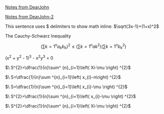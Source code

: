 
<a href="https://dearjohnsonny.github.io/Notes-from-DearJohn/">Notes from DearJohn</a>

<a href="https://dearjohnsonny.github.io/Notes-from-DearJohn-2/">Notes from DearJohn-2</a>

This sentence uses $ delimiters to show math inline: $\sqrt{3x-1}+(1+x)^2$

The Cauchy-Schwarz Inequality

$$\left( \sum{k=1}^n a_k b_k \right)^2 \leq \left( \sum{k=1}^n ak^2 \right) \left( \sum{k=1}^n b_k^2 \right)$$

(x<sup>2</sup> + y<sup>2</sup> - 1)<sup>3</sup> - x<sup>2</sup>y<sup>3</sup> = 0

$\ S^{2}=\dfrac{1}{n}\sum^ {n}_{i=1}\left( Xi-\mu \right) ^{2}$

$\ S=\dfrac{1}{n}\sum ^{n}_{i=1}\left( x_{i}-n\right) ^{2}$

$\ S=\dfrac{1}{n}\sum ^{n}_{i=1}\left( x_{i}-\mu \right) ^{2}$

$\ S^{2}=\dfrac{1}{n}\sum ^{n}_{i=1}\left( x_{i}-\mu \right) ^{2}$

$\ S^{2}=\dfrac{1}{n}\sum^ {n}_{i=1}\left( Xi-\mu \right) ^{2}$
